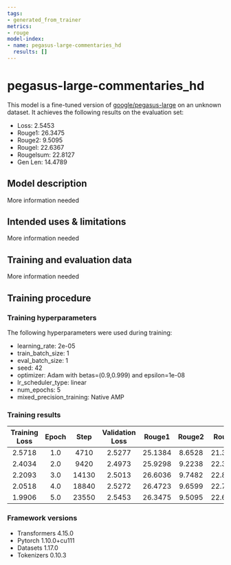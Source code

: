 ```yaml
---
tags:
- generated_from_trainer
metrics:
- rouge
model-index:
- name: pegasus-large-commentaries_hd
  results: []
---
```


<!-- This model card has been generated automatically according to the information the Trainer had access to. You
should probably proofread and complete it, then remove this comment. -->

# pegasus-large-commentaries_hd

This model is a fine-tuned version of [google/pegasus-large](https://huggingface.co/google/pegasus-large) on an unknown dataset.
It achieves the following results on the evaluation set:
- Loss: 2.5453
- Rouge1: 26.3475
- Rouge2: 9.5095
- Rougel: 22.6367
- Rougelsum: 22.8127
- Gen Len: 14.4789

## Model description

More information needed

## Intended uses & limitations

More information needed

## Training and evaluation data

More information needed

## Training procedure

### Training hyperparameters

The following hyperparameters were used during training:
- learning_rate: 2e-05
- train_batch_size: 1
- eval_batch_size: 1
- seed: 42
- optimizer: Adam with betas=(0.9,0.999) and epsilon=1e-08
- lr_scheduler_type: linear
- num_epochs: 5
- mixed_precision_training: Native AMP

### Training results

| Training Loss | Epoch | Step  | Validation Loss | Rouge1  | Rouge2 | Rougel  | Rougelsum | Gen Len |
|:-------------:|:-----:|:-----:|:---------------:|:-------:|:------:|:-------:|:---------:|:-------:|
| 2.5718        | 1.0   | 4710  | 2.5277          | 25.1384 | 8.6528 | 21.3443 | 21.5289   | 15.3268 |
| 2.4034        | 2.0   | 9420  | 2.4973          | 25.9298 | 9.2238 | 22.3192 | 22.4817   | 14.2243 |
| 2.2093        | 3.0   | 14130 | 2.5013          | 26.6036 | 9.7482 | 22.8409 | 23.0077   | 14.2263 |
| 2.0518        | 4.0   | 18840 | 2.5272          | 26.4723 | 9.6599 | 22.7439 | 22.9201   | 14.38   |
| 1.9906        | 5.0   | 23550 | 2.5453          | 26.3475 | 9.5095 | 22.6367 | 22.8127   | 14.4789 |


### Framework versions

- Transformers 4.15.0
- Pytorch 1.10.0+cu111
- Datasets 1.17.0
- Tokenizers 0.10.3
